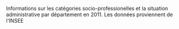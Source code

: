 Informations sur les catégories socio-professionelles et la situation administrative par département en 2011. Les données proviennent de l'INSEE
